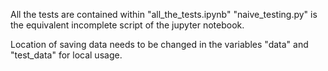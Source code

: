All the tests are contained within "all_the_tests.ipynb"
"naive_testing.py" is the equivalent incomplete script of the jupyter notebook.

Location of saving data needs to be changed in the variables "data" and "test_data" for local usage.
